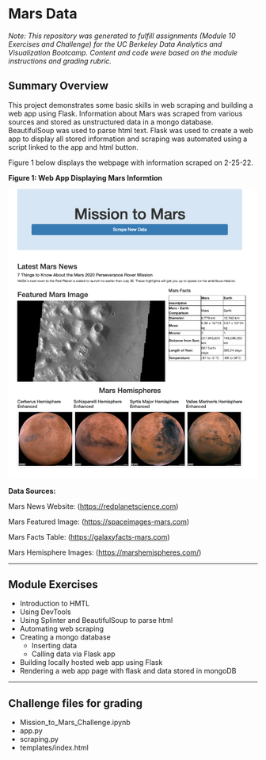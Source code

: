 # Mars Data

*Note: This repository was generated to fulfill assignments (Module 10 Exercises and Challenge) for the UC Berkeley Data Analytics and Visualization Bootcamp. Content and code were based on the module instructions and grading rubric.*


## Summary Overview
This project demonstrates some basic skills in web scraping and building a web app using Flask. Information about Mars was scraped from various sources and stored as unstructured data in a mongo database. BeautifulSoup was used to parse html text. Flask was used to create a web app to display all stored information and scraping was automated using a script linked to the app and html button.

Figure 1 below displays the webpage with information scraped on 2-25-22.

**Figure 1: Web App Displaying Mars Informtion**

![Mars.png](/Images/Mars.png)



**Data Sources:**

Mars News Website: (https://redplanetscience.com)

Mars Featured Image: (https://spaceimages-mars.com)

Mars Facts Table: (https://galaxyfacts-mars.com)

Mars Hemisphere Images: (https://marshemispheres.com/)


---
## Module Exercises
- Introduction to HMTL
- Using DevTools
- Using Splinter and BeautifulSoup to parse html
- Automating web scraping
- Creating a mongo database
  - Inserting data
  - Calling data via Flask app
- Building locally hosted web app using Flask
- Rendering a web app page with flask and data stored in mongoDB


---
## Challenge files for grading
- Mission_to_Mars_Challenge.ipynb
- app.py
- scraping.py
- templates/index.html
